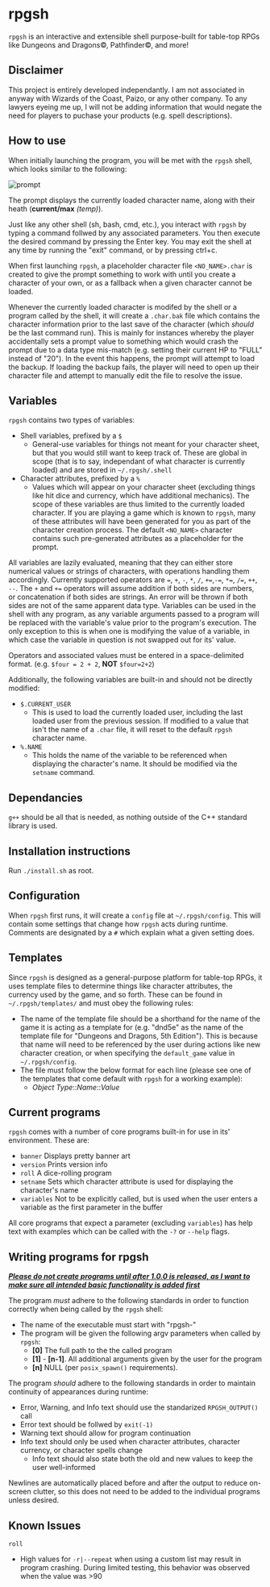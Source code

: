 # rpgsh

`rpgsh` is an interactive and extensible shell purpose-built for table-top RPGs like Dungeons and Dragons©, Pathfinder©, and more!

## Disclaimer

This project is entirely developed independantly. I am not associated in anyway with Wizards of the Coast, Paizo, or any other company. To any lawyers eyeing me up, I will not be adding information that would negate the need for players to puchase your products (e.g. spell descriptions).

## How to use

When initially launching the program, you will be met with the `rpgsh` shell, which looks similar to the following:

![prompt](https://i.imgur.com/XTBgRw9.png)

The prompt displays the currently loaded character name, along with their heath (**current/max** *(temp)*).

Just like any other shell (sh, bash, cmd, etc.), you interact with `rpgsh` by typing a command follwed by any associated parameters. You then execute the desired command by pressing the Enter key. You may exit the shell at any time by running the "exit" command, or by pressing ctrl+c.

When first launching `rpgsh`, a placeholder character file `<NO_NAME>.char` is created to give the prompt something to work with until you create a character of your own, or as a fallback when a given character cannot be loaded.

Whenever the currently loaded character is modifed by the shell or a program called by the shell, it will create a `.char.bak` file which contains the character information prior to the last save of the character (which *should* be the last command run). This is mainly for instances whereby the player accidentally sets a prompt value to something which would crash the prompt due to a data type mis-match (e.g. setting their current HP to "FULL" instead of "20"). In the event this happens, the prompt will attempt to load the backup. If loading the backup fails, the player will need to open up their character file and attempt to manually edit the file to resolve the issue.

## Variables

`rpgsh` contains two types of variables:
 - Shell variables, prefixed by a `$`
   - General-use variables for things not meant for your character sheet, but that you would still want to keep track of. These are global in scope (that is to say, independant of what character is currently loaded) and are stored in `~/.rpgsh/.shell`
 - Character attributes, prefixed by a `%`
   - Values which will appear on your character sheet (excluding things like hit dice and currency, which have additional mechanics). The scope of these variables are thus limited to the currently loaded character. If you are playing a game which is known to `rpgsh`, many of these attributes will have been generated for you as part of the character creation process. The default `<NO_NAME>` character contains such pre-generated attributes as a placeholder for the prompt.

All variables are lazily evaluated, meaning that they can either store numerical values or strings of characters, with operations handling them accordingly. Currently supported operators are `=`, `+`, `-`, `*`, `/`, `+=`,`-=`, `*=`, `/=`, `++`, `--`. The `+` and `+=` operators will assume addition if both sides are numbers, or concatenation if both sides are strings. An error will be thrown if both sides are not of the same apparent data type. Variables can be used in the shell with any program, as any variable arguments passed to a program will be replaced with the variable's value prior to the program's execution. The only exception to this is when one is modifying the value of a variable, in which case the variable in question is not swapped out for its' value.

Operators and associated values must be entered in a space-delimited format. (e.g. `$four = 2 + 2`, **NOT** `$four=2+2`)

Additionally, the following variables are built-in and should not be directly modified:
 - `$.CURRENT_USER`
   - This is used to load the currently loaded user, including the last loaded user from the previous session. If modified to a value that isn't the name of a `.char` file, it will reset to the default `rpgsh` character name.
 - `%.NAME`
   - This holds the name of the variable to be referenced when displaying the character's name. It should be modified via the `setname` command.

## Dependancies

`g++` should be all that is needed, as nothing outside of the C++ standard library is used.

## Installation instructions

Run `./install.sh` as root.

## Configuration

When `rpgsh` first runs, it will create a `config` file at `~/.rpgsh/config`. This will contain some settings that change how `rpgsh` acts during runtime. Comments are designated by a `#` which explain what a given setting does.

## Templates

Since `rpgsh` is designed as a general-purpose platform for table-top RPGs, it uses template files to determine things like character attributes, the currency used by the game, and so forth. These can be found in `~/.rpgsh/templates/` and must obey the following rules:

 - The name of the template file should be a shorthand for the name of the game it is acting as a template for (e.g. "dnd5e" as the name of the template file for "Dungeons and Dragons, 5th Edition"). This is because that name will need to be referenced by the user during actions like new character creation, or when specifying the `default_game` value in `~/.rpgsh/config`.
 - The file must follow the below format for each line (please see one of the templates that come default with `rpgsh` for a working example):
   - *Object Type*::*Name*::*Value*

## Current programs

`rpgsh` comes with a number of core programs built-in for use in its' environment. These are:

 - `banner`	Displays pretty banner art
 - `version`	Prints version info
 - `roll`	A dice-rolling program
 - `setname`	Sets which character attribute is used for displaying the character's name
 - `variables`	Not to be explicitly called, but is used when the user enters a variable as the first parameter in the buffer

All core programs that expect a parameter (excluding `variables`) has help text with examples which can be called with the `-?` or `--help` flags.

## Writing programs for rpgsh

<ins>***Please do not create programs until after 1.0.0 is released, as I want to make sure all intended basic functionality is added first***</ins>

The program *must* adhere to the following standards in order to function correctly when being called by the `rpgsh` shell:
- The name of the executable must start with "rpgsh-"
- The program will be given the following argv parameters when called by `rpgsh`:
  - **[0]** The full path to the the called program
  - **[1]** - **[n-1]**. All additional arguments given by the user for the program
  - **[n]** NULL (per `posix_spawn()` requirements).

The program *should* adhere to the following standards in order to maintain continuity of appearances during runtime:
 - Error, Warning, and Info text should use the standarized `RPGSH_OUTPUT()` call
 - Error text should be follwed by `exit(-1)`
 - Warning text should allow for program continuation
 - Info text should only be used when character attributes, character currency, or character spells change
   - Info text should also state both the old and new values to keep the user well-informed

Newlines are automatically placed before and after the output to reduce on-screen clutter, so this does not need to be added to the individual programs unless desired.

## Known Issues
`roll`
 - High values for `-r|--repeat` when using a custom list may result in program crashing. During limited testing, this behavior was observed when the value was >90
